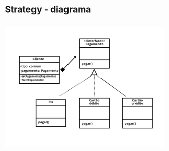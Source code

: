 <h1>Strategy - diagrama</h1>

<h1 align="center"> <img src = "https://github.com/Diane-Moreno/bertoti/blob/main/Engenharia%20III/Strategy/diagrama.png" height=auto width=800px></h1> 
